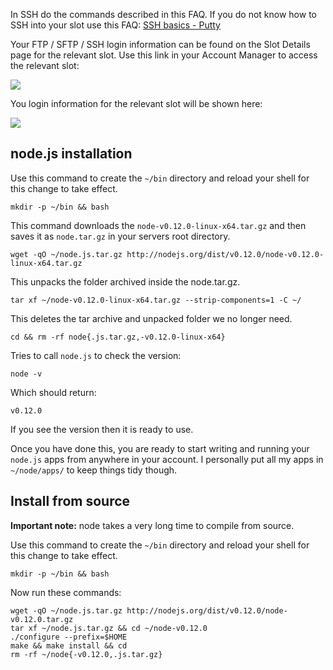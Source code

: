 
In SSH do the commands described in this FAQ. If you do not know how to SSH into your slot use this FAQ: [SSH basics - Putty](https://www.feralhosting.com/faq/view?question=12)

Your FTP / SFTP / SSH login information can be found on the Slot Details page for the relevant slot. Use this link in your Account Manager to access the relevant slot:

![](https://raw.github.com/feralhosting/feralfilehosting/master/Feral%20Wiki/0%20Generic/slot_detail_link.png)

You login information for the relevant slot will be shown here:

![](https://raw.github.com/feralhosting/feralfilehosting/master/Feral%20Wiki/0%20Generic/slot_detail_ssh.png)

node.js installation
---

Use this command to create the `~/bin` directory and reload your shell for this change to take effect.

~~~
mkdir -p ~/bin && bash
~~~

This command downloads the `node-v0.12.0-linux-x64.tar.gz` and then saves it as `node.tar.gz` in your servers root directory.

~~~
wget -qO ~/node.js.tar.gz http://nodejs.org/dist/v0.12.0/node-v0.12.0-linux-x64.tar.gz
~~~

This unpacks the folder archived inside the node.tar.gz.

~~~
tar xf ~/node-v0.12.0-linux-x64.tar.gz --strip-components=1 -C ~/
~~~

This deletes the tar archive and unpacked folder we no longer need.

~~~
cd && rm -rf node{.js.tar.gz,-v0.12.0-linux-x64}
~~~

Tries to call `node.js` to check the version:

~~~
node -v
~~~

Which should return:

~~~
v0.12.0
~~~

If you see the version then it is ready to use.

Once you have done this, you are ready to start writing and running your `node.js` apps from anywhere in your account. I personally put all my apps in `~/node/apps/` to keep things tidy though.

Install from source
---

**Important note:** node takes a very long time to compile from source.

Use this command to create the `~/bin` directory and reload your shell for this change to take effect.

~~~
mkdir -p ~/bin && bash
~~~

Now run these commands:

~~~
wget -qO ~/node.js.tar.gz http://nodejs.org/dist/v0.12.0/node-v0.12.0.tar.gz
tar xf ~/node.js.tar.gz && cd ~/node-v0.12.0
./configure --prefix=$HOME
make && make install && cd
rm -rf ~/node{-v0.12.0,.js.tar.gz}
~~~




